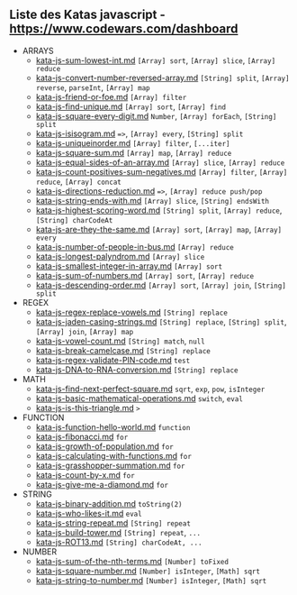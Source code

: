 ## Liste des Katas javascript - https://www.codewars.com/dashboard

* ARRAYS
  * [kata-js-sum-lowest-int.md](kata-js-sum-lowest-int.md) `[Array] sort`, `[Array] slice`, `[Array] reduce`
  * [kata-js-convert-number-reversed-array.md](kata-js-convert-number-reversed-array.md) `[String] split`, `[Array] reverse`, `parseInt`, `[Array] map`
  * [kata-js-friend-or-foe.md](kata-js-friend-or-foe.md) `[Array] filter`
  * [kata-js-find-unique.md](kata-js-find-unique.md) `[Array] sort`, `[Array] find`
  * [kata-js-square-every-digit.md](kata-js-square-every-digit.md) `Number`, `[Array] forEach`, `[String] split`
  * [kata-js-isisogram.md](kata-js-isisogram.md) `=>`, `[Array] every`, `[String] split`
  * [kata-js-uniqueinorder.md](kata-js-uniqueinorder.md) `[Array] filter`, `[...iter]`
  * [kata-js-square-sum.md](kata-js-square-sum.md) `[Array] map`, `[Array] reduce`
  * [kata-js-equal-sides-of-an-array.md](kata-js-equal-sides-of-an-array.md) `[Array] slice`, `[Array] reduce`
  * [kata-js-count-positives-sum-negatives.md](kata-js-count-positives-sum-negatives.md) `[Array] filter`, `[Array] reduce`, `[Array] concat`
  * [kata-js-directions-reduction.md](kata-js-directions-reduction.md) `=>`, `[Array] reduce push/pop`
  * [kata-js-string-ends-with.md](kata-js-string-ends-with.md) `[Array] slice`, `[String] endsWith`
  * [kata-js-highest-scoring-word.md](kata-js-highest-scoring-word.md) `[String] split`, `[Array] reduce`, `[String] charCodeAt`
  * [kata-js-are-they-the-same.md](kata-js-are-they-the-same.md) `[Array] sort`, `[Array] map`, `[Array] every`
  * [kata-js-number-of-people-in-bus.md](kata-js-number-of-people-in-bus.md) `[Array] reduce`
  * [kata-js-longest-palyndrom.md](kata-js-longest-palyndrom.md) `[Array] slice`
  * [kata-js-smallest-integer-in-array.md](kata-js-smallest-integer-in-array.md) `[Array] sort`
  * [kata-js-sum-of-numbers.md](kata-js-sum-of-numbers.md) `[Array] sort`, `[Array] reduce`
  * [kata-js-descending-order.md](kata-js-descending-order.md) `[Array] sort`, `[Array] join`, `[String] split`
* REGEX
  * [kata-js-regex-replace-vowels.md](kata-js-regex-replace-vowels.md) `[String] replace`
  * [kata-js-jaden-casing-strings.md](kata-js-jaden-casing-strings.md) `[String] replace`, `[String] split`, `[Array] join`, `[Array] map`
  * [kata-js-vowel-count.md](kata-js-vowel-count.md) `[String] match`, `null`
  * [kata-js-break-camelcase.md](kata-js-break-camelcase.md) `[String] replace`
  * [kata-js-regex-validate-PIN-code.md](kata-js-regex-validate-PIN-code.md) `test`
  * [kata-js-DNA-to-RNA-conversion.md](kata-js-DNA-to-RNA-conversion.md) `[String] replace`
* MATH
  * [kata-js-find-next-perfect-square.md](kata-js-find-next-perfect-square.md) `sqrt`, `exp`, `pow`, `isInteger`
  * [kata-js-basic-mathematical-operations.md](kata-js-basic-mathematical-operations.md) `switch`, `eval`
  * [kata-js-is-this-triangle.md](kata-js-is-this-triangle.md) `>`
* FUNCTION
  * [kata-js-function-hello-world.md](kata-js-function-hello-world.md) `function`
  * [kata-js-fibonacci.md](kata-js-fibonacci.md) `for`
  * [kata-js-growth-of-population.md](kata-js-growth-of-population.md) `for`
  * [kata-js-calculating-with-functions.md](kata-js-calculating-with-functions.md) `for`
  * [kata-js-grasshopper-summation.md](kata-js-grasshopper-summation.md) `for`
  * [kata-js-count-by-x.md](kata-js-count-by-x.md) `for`
  * [kata-js-give-me-a-diamond.md](kata-js-give-me-a-diamond.md) `for`
* STRING
  * [kata-js-binary-addition.md](kata-js-binary-addition.md) `toString(2)`
  * [kata-js-who-likes-it.md](kata-js-who-likes-it.md) `eval`
  * [kata-js-string-repeat.md](kata-js-string-repeat.md) `[String] repeat`
  * [kata-js-build-tower.md](kata-js-build-tower.md) `[String] repeat`, `...`
  * [kata-js-ROT13.md](kata-js-ROT13.md) `[String] charCodeAt, ...`
* NUMBER
  * [kata-js-sum-of-the-nth-terms.md](kata-js-sum-of-the-nth-terms.md) `[Number] toFixed`
  * [kata-js-square-number.md](kata-js-square-number.md) `[Number] isInteger`, `[Math] sqrt`
  * [kata-js-string-to-number.md](kata-js-string-to-number.md) `[Number] isInteger`, `[Math] sqrt`
  

  
